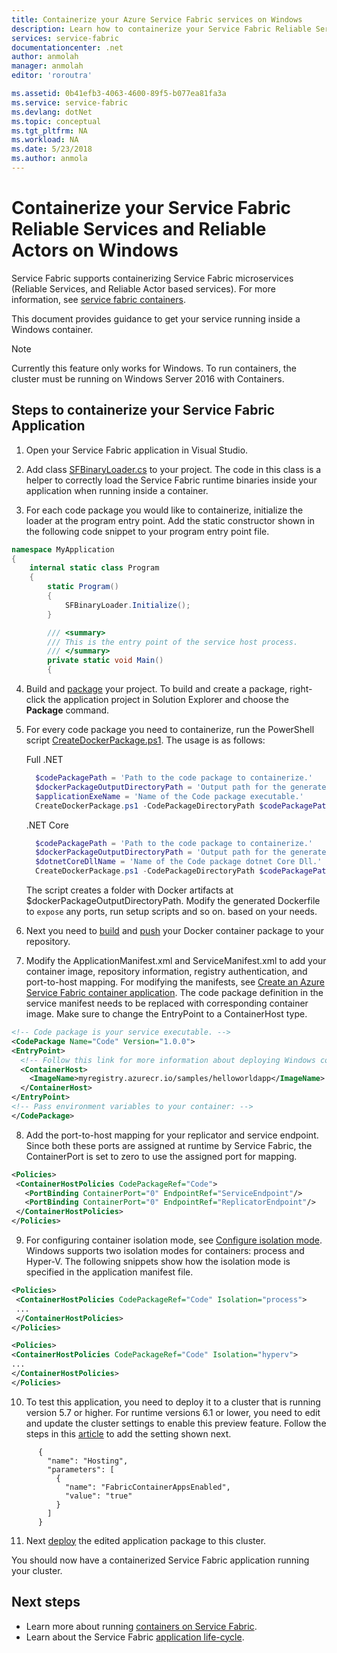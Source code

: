 ```yaml
---
title: Containerize your Azure Service Fabric services on Windows
description: Learn how to containerize your Service Fabric Reliable Services and Reliable Actors services on Windows.
services: service-fabric
documentationcenter: .net
author: anmolah
manager: anmolah
editor: 'roroutra'

ms.assetid: 0b41efb3-4063-4600-89f5-b077ea81fa3a
ms.service: service-fabric
ms.devlang: dotNet
ms.topic: conceptual
ms.tgt_pltfrm: NA
ms.workload: NA
ms.date: 5/23/2018
ms.author: anmola
---
```

# Containerize your Service Fabric Reliable Services and Reliable Actors on Windows

Service Fabric supports containerizing Service Fabric microservices (Reliable Services, and Reliable Actor based services). For more information, see [service fabric containers](service-fabric-containers-overview.md).

This document provides guidance to get your service running inside a Windows container.

> [!NOTE]
> Currently this feature only works for Windows. To run containers, the cluster must be running on Windows Server 2016 with Containers.

## Steps to containerize your Service Fabric Application

1. Open your Service Fabric application in Visual Studio.

2. Add class [SFBinaryLoader.cs](https://github.com/Azure/service-fabric-scripts-and-templates/blob/master/code/SFBinaryLoaderForContainers/SFBinaryLoader.cs) to your project. The code in this class is a helper to correctly load the Service Fabric runtime binaries inside your application when running inside a container.

3. For each code package you would like to containerize, initialize the loader at the program entry point. Add the static constructor shown in the following code snippet to your program entry point file.

  ```csharp
  namespace MyApplication
  {
      internal static class Program
      {
          static Program()
          {
              SFBinaryLoader.Initialize();
          }

          /// <summary>
          /// This is the entry point of the service host process.
          /// </summary>
          private static void Main()
          {
  ```

4. Build and [package](service-fabric-package-apps.md#Package-App) your project. To build and create a package, right-click the application project in Solution Explorer and choose the **Package** command.

5. For every code package you need to containerize, run the PowerShell script [CreateDockerPackage.ps1](https://github.com/Azure/service-fabric-scripts-and-templates/blob/master/scripts/CodePackageToDockerPackage/CreateDockerPackage.ps1). The usage is as follows:

    Full .NET
      ```powershell
        $codePackagePath = 'Path to the code package to containerize.'
        $dockerPackageOutputDirectoryPath = 'Output path for the generated docker folder.'
        $applicationExeName = 'Name of the Code package executable.'
        CreateDockerPackage.ps1 -CodePackageDirectoryPath $codePackagePath -DockerPackageOutputDirectoryPath $dockerPackageOutputDirectoryPath -ApplicationExeName $applicationExeName
      ```
    .NET Core
      ```powershell
        $codePackagePath = 'Path to the code package to containerize.'
        $dockerPackageOutputDirectoryPath = 'Output path for the generated docker folder.'
        $dotnetCoreDllName = 'Name of the Code package dotnet Core Dll.'
        CreateDockerPackage.ps1 -CodePackageDirectoryPath $codePackagePath -DockerPackageOutputDirectoryPath $dockerPackageOutputDirectoryPath -DotnetCoreDllName $dotnetCoreDllName
      ```
      The script creates a folder with Docker artifacts at $dockerPackageOutputDirectoryPath. Modify the generated Dockerfile to `expose` any ports, run setup scripts and so on. based on your needs.

6. Next you need to [build](service-fabric-get-started-containers.md#Build-Containers) and [push](service-fabric-get-started-containers.md#Push-Containers) your Docker container package to your repository.

7. Modify the ApplicationManifest.xml and ServiceManifest.xml to add your container image, repository information, registry authentication, and port-to-host mapping. For modifying the manifests, see [Create an Azure Service Fabric container application](service-fabric-get-started-containers.md). The code package definition in the service manifest needs to be replaced with corresponding container image. Make sure to change the EntryPoint to a ContainerHost type.

  ```xml
<!-- Code package is your service executable. -->
<CodePackage Name="Code" Version="1.0.0">
  <EntryPoint>
    <!-- Follow this link for more information about deploying Windows containers to Service Fabric: https://aka.ms/sfguestcontainers -->
    <ContainerHost>
      <ImageName>myregistry.azurecr.io/samples/helloworldapp</ImageName>
    </ContainerHost>
  </EntryPoint>
  <!-- Pass environment variables to your container: -->
</CodePackage>
  ```

8. Add the port-to-host mapping for your replicator and service endpoint. Since both these ports are assigned at runtime by Service Fabric, the ContainerPort is set to zero to use the assigned port for mapping.

 ```xml
<Policies>
  <ContainerHostPolicies CodePackageRef="Code">
    <PortBinding ContainerPort="0" EndpointRef="ServiceEndpoint"/>
    <PortBinding ContainerPort="0" EndpointRef="ReplicatorEndpoint"/>
  </ContainerHostPolicies>
</Policies>
 ```

9. For configuring container isolation mode, see [Configure isolation mode]( https://docs.microsoft.com/en-us/azure/service-fabric/service-fabric-get-started-containers#configure-isolation-mode). Windows supports two isolation modes for containers: process and Hyper-V. The following snippets show how the isolation mode is specified in the application manifest file.

 ```xml
<Policies>
  <ContainerHostPolicies CodePackageRef="Code" Isolation="process">
  ...
  </ContainerHostPolicies>
</Policies>
 ```
  ```xml
<Policies>
  <ContainerHostPolicies CodePackageRef="Code" Isolation="hyperv">
  ...
  </ContainerHostPolicies>
</Policies>
 ```

10. To test this application, you need to deploy it to a cluster that is running version 5.7 or higher. For runtime versions 6.1 or lower, you need to edit and update the cluster settings to enable this preview feature. Follow the steps in this [article](service-fabric-cluster-fabric-settings.md) to add the setting shown next.
```
      {
        "name": "Hosting",
        "parameters": [
          {
            "name": "FabricContainerAppsEnabled",
            "value": "true"
          }
        ]
      }
```

11. Next [deploy](service-fabric-deploy-remove-applications.md) the edited application package to this cluster.

You should now have a containerized Service Fabric application running your cluster.

## Next steps
* Learn more about running [containers on Service Fabric](service-fabric-get-started-containers.md).
* Learn about the Service Fabric [application life-cycle](service-fabric-application-lifecycle.md).
